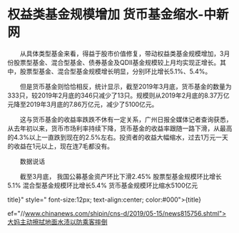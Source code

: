 # 权益类基金规模增加 货币基金缩水-中新网

　　从具体类型基金来看，得益于股市价值修复，带动权益类基金规模增加，3月份股票型基金、混合型基金、债券基金及QDII基金规模较上月均实现正增长。其中，股票型基金、混合型基金规模增长明显，分别环比增长5.1%、5.4%。

　　但是货币基金则恰恰相反，统计显示，截至2019年3月底，货币基金的数量为333只，较2019年2月底的346只减少了13只。规模则从2019年2月底的8.37万亿元降至2019年3月底的7.86万亿元，减少了5100亿元。

　　这与货币基金的收益率跌跌不休有一定关系，广州日报全媒体记者查询获悉，从去年初以来，货币市场利率持续下降，货币基金的收益率跟随一路下滑，从最高的4.3%以上一直跌到现在的2.5%左右。投资者的收益大幅缩水，过去1万元一天的收益在1元以上，现在连7毛都没有。

　　数据说话

　　截至3月底， 我国公募基金资产环比下滑2.45% 股票型基金规模环比增长5.1% 混合型基金规模环比增长5.4% 货币基金规模环比缩水5100亿元

title}" style=" font-size:12px; text-align:center; color:#000">{title}

ef="//www.chinanews.com/shipin/cns-d/2019/05-15/news815756.shtml">大妈主动擦拭地面水渍以防乘客摔倒
